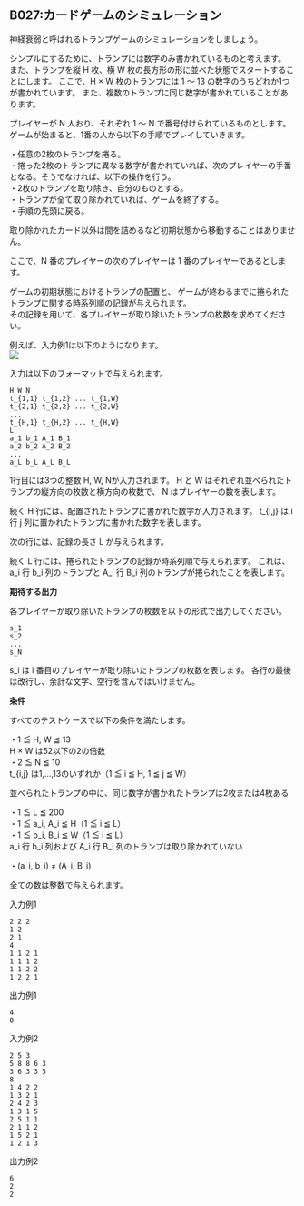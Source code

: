 B027:カードゲームのシミュレーション
--------------------


神経衰弱と呼ばれるトランプゲームのシミュレーションをしましょう。  
  
シンプルにするために、トランプには数字のみ書かれているものと考えます。 また、トランプを縦 H 枚、横 W 枚の長方形の形に並べた状態でスタートすることにします。 ここで、H × W 枚のトランプには 1 〜 13 の数字のうちどれか1つが書かれています。 また、複数のトランプに同じ数字が書かれていることがあります。  
  
プレイヤーが N 人おり、それぞれ 1 〜 N で番号付けられているものとします。 ゲームが始まると、1番の人から以下の手順でプレイしていきます。  
  
・任意の2枚のトランプを捲る。  
・捲った2枚のトランプに異なる数字が書かれていれば、次のプレイヤーの手番となる。そうでなければ、以下の操作を行う。  
・2枚のトランプを取り除き、自分のものとする。  
・トランプが全て取り除かれていれば、ゲームを終了する。  
・手順の先頭に戻る。  
  
取り除かれたカード以外は間を詰めるなど初期状態から移動することはありません。  
  
ここで、N 番のプレイヤーの次のプレイヤーは 1 番のプレイヤーであるとします。  
  
ゲームの初期状態におけるトランプの配置と、 ゲームが終わるまでに捲られたトランプに関する時系列順の記録が与えられます。  
その記録を用いて、各プレイヤーが取り除いたトランプの枚数を求めてください。  
  
例えば、入力例1は以下のようになります。  
![](image/b027_img.png)  



入力は以下のフォーマットで与えられます。  
  

    H W N
    t_{1,1} t_{1,2} ... t_{1,W}
    t_{2,1} t_{2,2} ... t_{2,W}
    ...
    t_{H,1} t_{H,2} ... t_{H,W}
    L
    a_1 b_1 A_1 B_1
    a_2 b_2 A_2 B_2
    ...
    a_L b_L A_L B_L

  
1行目には3つの整数 H, W, Nが入力されます。 H と W はそれぞれ並べられたトランプの縦方向の枚数と横方向の枚数で、 N はプレイヤーの数を表します。  
  
続く H 行には、配置されたトランプに書かれた数字が入力されます。 t\_{i,j} は i 行 j 列に置かれたトランプに書かれた数字を表します。  
  
次の行には、記録の長さ L が与えられます。  
  
続く L 行には、捲られたトランプの記録が時系列順で与えられます。 これは、a\_i 行 b\_i 列のトランプと A\_i 行 B\_i 列のトランプが捲られたことを表します。  
  

**期待する出力**

各プレイヤーが取り除いたトランプの枚数を以下の形式で出力してください。  
  

    s_1
    s_2
    ...
    s_N

s\_i は i 番目のプレイヤーが取り除いたトランプの枚数を表します。 各行の最後は改行し、余計な文字、空行を含んではいけません。  

**条件**

すべてのテストケースで以下の条件を満たします。  
  

・1 ≦ H, W ≦ 13  
H × W は52以下の2の倍数  
・2 ≦ N ≦ 10  
t\_{i,j} は1,...,13のいずれか（1 ≦ i ≦ H, 1 ≦ j ≦ W）  
  
並べられたトランプの中に、同じ数字が書かれたトランプは2枚または4枚ある  
  
・1 ≦ L ≦ 200  
・1 ≦ a\_i, A\_i ≦ H（1 ≦ i ≦ L）  
・1 ≦ b\_i, B\_i ≦ W（1 ≦ i ≦ L）  
a\_i 行 b\_i 列および A\_i 行 B\_i 列のトランプは取り除かれていない  
  
・(a\_i, b\_i) ≠ (A\_i, B\_i)  
  
全ての数は整数で与えられます。  

入力例1

    2 2 2
    1 2
    2 1
    4
    1 1 2 1
    1 1 1 2
    1 1 2 2
    1 2 2 1
    

出力例1

    4
    0
    

入力例2

    2 5 3
    5 8 8 6 3
    3 6 3 3 5
    8
    1 4 2 2
    1 3 2 1
    2 4 2 3
    1 3 1 5
    2 5 1 1
    2 1 1 2
    1 5 2 1
    1 2 1 3
    

出力例2

    6
    2
    2